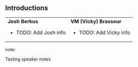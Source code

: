 ## Introductions

<table>
  <tr>
    <td>
      <strong>Josh Berkus</strong>
      <ul>
        <li>TODO: Add Josh info</li>
      </ul>
    </td>
    <td>
      <strong>VM (Vicky) Brasseur</strong>
      <ul>
        <li>TODO: Add Vicky info</li>
      </ul>
    </td>
  </tr>
</table>

note:

Testing speaker notes

